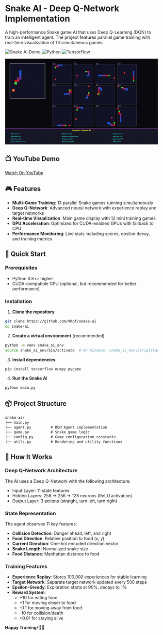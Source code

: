 # Snake AI - Deep Q-Network Implementation

A high-performance Snake game AI that uses Deep Q-Learning (DQN) to train an intelligent agent. The project features parallel game training with real-time visualization of 13 simultaneous games.

![Snake AI Demo](https://img.shields.io/badge/AI-Deep%20Q--Learning-blue) ![Python](https://img.shields.io/badge/Python-3.8+-green) ![TensorFlow](https://img.shields.io/badge/TensorFlow-2.x-orange)

![](https://github.com/VRof/snake-ai/blob/main/demo.gif)

## 📺 YouTube Demo

[Watch On YouTube](https://www.youtube.com/watch?v=ZLUIE2cbBAw)

## 🎮 Features

- **Multi-Game Training**: 13 parallel Snake games running simultaneously
- **Deep Q-Network**: Advanced neural network with experience replay and target networks
- **Real-time Visualization**: Main game display with 12 mini training games
- **GPU Acceleration**: Optimized for CUDA-enabled GPUs with fallback to CPU
- **Performance Monitoring**: Live stats including scores, epsilon decay, and training metrics

## 🚀 Quick Start

### Prerequisites

- Python 3.8 or higher
- CUDA-compatible GPU (optional, but recommended for better performance)

### Installation

1. **Clone the repository**
```bash
git clone https://github.com/VRof/snake-ai
cd snake-ai
```

2. **Create a virtual environment** (recommended)
```bash
python -m venv snake_ai_env
source snake_ai_env/bin/activate  # On Windows: snake_ai_env\Scripts\activate
```

3. **Install dependencies**
```bash
pip install tensorflow numpy pygame
```

4. **Run the Snake AI**
```bash
python main.py
```

## 📦 Project Structure

```
snake-ai/
├── main.py
├── agent.py         # DQN Agent implementation
├── game.py          # Snake game logic
├── config.py        # Game configuration constants
├── utils.py         # Rendering and utility functions
```

## 🧠 How It Works

### Deep Q-Network Architecture

The AI uses a Deep Q-Network with the following architecture:
- Input Layer: 11 state features
- Hidden Layers: 256 → 256 → 128 neurons (ReLU activation)
- Output Layer: 3 actions (straight, turn left, turn right)

### State Representation

The agent observes 11 key features:
- **Collision Detection**: Danger ahead, left, and right
- **Food Direction**: Relative position to food (x, y)
- **Current Direction**: One-hot encoded direction vector
- **Snake Length**: Normalized snake size
- **Food Distance**: Manhattan distance to food

### Training Features

- **Experience Replay**: Stores 100,000 experiences for stable learning
- **Target Network**: Separate target network updated every 500 steps
- **Epsilon-Greedy**: Exploration starts at 90%, decays to 1%
- **Reward System**: 
  - +10 for eating food
  - +1 for moving closer to food
  - -0.1 for moving away from food
  - -10 for collision/death
  - +0.01 for staying alive

**Happy Training! 🐍🤖**
